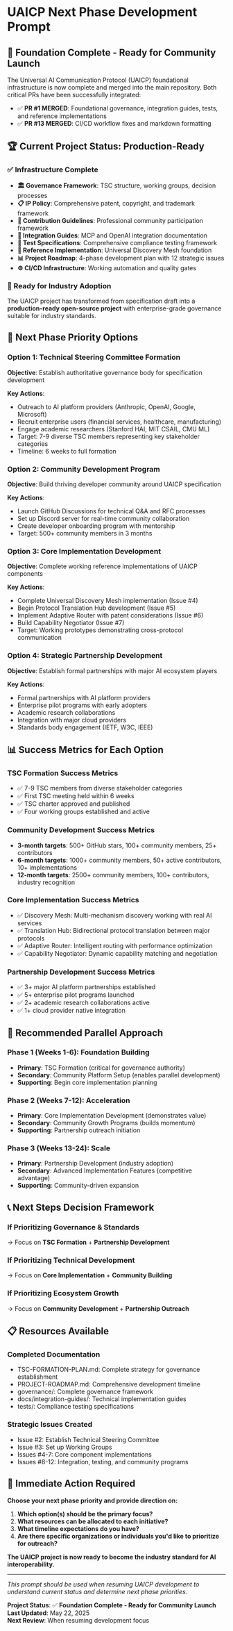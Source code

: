 # UAICP Next Phase Development Prompt

## 🎉 **Foundation Complete - Ready for Community Launch**

The Universal AI Communication Protocol (UAICP) foundational infrastructure is now complete and merged into the main repository. Both critical PRs have been successfully integrated:

- ✅ **PR #1 MERGED**: Foundational governance, integration guides, tests, and reference implementations
- ✅ **PR #13 MERGED**: CI/CD workflow fixes and markdown formatting

## 🏆 **Current Project Status: Production-Ready**

### **✅ Infrastructure Complete**
- **🏛️ Governance Framework**: TSC structure, working groups, decision processes
- **📋 IP Policy**: Comprehensive patent, copyright, and trademark framework  
- **👥 Contribution Guidelines**: Professional community participation framework
- **📖 Integration Guides**: MCP and OpenAI integration documentation
- **🧪 Test Specifications**: Comprehensive compliance testing framework
- **🔧 Reference Implementation**: Universal Discovery Mesh foundation
- **📊 Project Roadmap**: 4-phase development plan with 12 strategic issues
- **⚙️ CI/CD Infrastructure**: Working automation and quality gates

### **🚀 Ready for Industry Adoption**
The UAICP project has transformed from specification draft into a **production-ready open-source project** with enterprise-grade governance suitable for industry standards.

## 🎯 **Next Phase Priority Options**

### **Option 1: Technical Steering Committee Formation** 
**Objective**: Establish authoritative governance body for specification development

**Key Actions**:
- Outreach to AI platform providers (Anthropic, OpenAI, Google, Microsoft)
- Recruit enterprise users (financial services, healthcare, manufacturing)
- Engage academic researchers (Stanford HAI, MIT CSAIL, CMU ML)
- Target: 7-9 diverse TSC members representing key stakeholder categories
- Timeline: 6 weeks to full formation

### **Option 2: Community Development Program**
**Objective**: Build thriving developer community around UAICP specification

**Key Actions**:
- Launch GitHub Discussions for technical Q&A and RFC processes
- Set up Discord server for real-time community collaboration
- Create developer onboarding program with mentorship
- Target: 500+ community members in 3 months

### **Option 3: Core Implementation Development**
**Objective**: Complete working reference implementations of UAICP components

**Key Actions**:
- Complete Universal Discovery Mesh implementation (Issue #4)
- Begin Protocol Translation Hub development (Issue #5)
- Implement Adaptive Router with patent considerations (Issue #6)
- Build Capability Negotiator (Issue #7)
- Target: Working prototypes demonstrating cross-protocol communication

### **Option 4: Strategic Partnership Development**
**Objective**: Establish formal partnerships with major AI ecosystem players

**Key Actions**:
- Formal partnerships with AI platform providers
- Enterprise pilot programs with early adopters
- Academic research collaborations
- Integration with major cloud providers
- Standards body engagement (IETF, W3C, IEEE)

## 📊 **Success Metrics for Each Option**

### **TSC Formation Success Metrics**
- ✅ 7-9 TSC members from diverse stakeholder categories
- ✅ First TSC meeting held within 6 weeks
- ✅ TSC charter approved and published
- ✅ Four working groups established and active

### **Community Development Success Metrics**
- **3-month targets**: 500+ GitHub stars, 100+ community members, 25+ contributors
- **6-month targets**: 1000+ community members, 50+ active contributors, 10+ implementations
- **12-month targets**: 2500+ community members, 100+ contributors, industry recognition

### **Core Implementation Success Metrics**
- ✅ Discovery Mesh: Multi-mechanism discovery working with real AI services
- ✅ Translation Hub: Bidirectional protocol translation between major protocols
- ✅ Adaptive Router: Intelligent routing with performance optimization
- ✅ Capability Negotiator: Dynamic capability matching and negotiation

### **Partnership Development Success Metrics**
- ✅ 3+ major AI platform partnerships established
- ✅ 5+ enterprise pilot programs launched  
- ✅ 2+ academic research collaborations active
- ✅ 1+ cloud provider native integration

## 🚀 **Recommended Parallel Approach**

### **Phase 1 (Weeks 1-6): Foundation Building**
- **Primary**: TSC Formation (critical for governance authority)
- **Secondary**: Community Platform Setup (enables parallel development)
- **Supporting**: Begin core implementation planning

### **Phase 2 (Weeks 7-12): Acceleration**
- **Primary**: Core Implementation Development (demonstrates value)
- **Secondary**: Community Growth Programs (builds momentum)
- **Supporting**: Partnership outreach initiation

### **Phase 3 (Weeks 13-24): Scale**
- **Primary**: Partnership Development (industry adoption)
- **Secondary**: Advanced Implementation Features (competitive advantage)
- **Supporting**: Community-driven expansion

## 📞 **Next Steps Decision Framework**

### **If Prioritizing Governance & Standards**
→ Focus on **TSC Formation** + **Partnership Development**

### **If Prioritizing Technical Development**
→ Focus on **Core Implementation** + **Community Building** 

### **If Prioritizing Ecosystem Growth**
→ Focus on **Community Development** + **Partnership Outreach**

## 📋 **Resources Available**

### **Completed Documentation**
- TSC-FORMATION-PLAN.md: Complete strategy for governance establishment
- PROJECT-ROADMAP.md: Comprehensive development timeline
- governance/: Complete governance framework
- docs/integration-guides/: Technical implementation guides
- tests/: Compliance testing specifications

### **Strategic Issues Created**
- Issue #2: Establish Technical Steering Committee
- Issue #3: Set up Working Groups  
- Issues #4-7: Core component implementations
- Issues #8-12: Integration, testing, and community programs

## 🎯 **Immediate Action Required**

**Choose your next phase priority and provide direction on:**

1. **Which option(s) should be the primary focus?**
2. **What resources can be allocated to each initiative?**
3. **What timeline expectations do you have?**
4. **Are there specific organizations or individuals you'd like to prioritize for outreach?**

**The UAICP project is now ready to become the industry standard for AI interoperability.**

---

*This prompt should be used when resuming UAICP development to understand current status and determine next phase priorities.*

**Project Status**: ✅ **Foundation Complete - Ready for Community Launch**  
**Last Updated**: May 22, 2025  
**Next Review**: When resuming development focus
